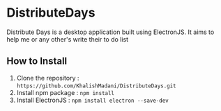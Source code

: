 # DistributeDays
Distribute Days is a desktop application built using ElectronJS. It aims to help me or any other's write their to do list

## How to Install
1. Clone the repository : ```https://github.com/KhalishMadani/DistributeDays.git```
2. Install npm package : ```npm install```
3. Install ElectronJS : ```npm install electron --save-dev```
